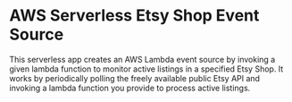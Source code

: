 # AWS Serverless Etsy Shop Event Source

This serverless app creates an AWS Lambda event source by invoking a given lambda function to monitor active listings in a specified Etsy Shop. It works by periodically polling the freely available public Etsy API and invoking a lambda function you provide to process active listings.